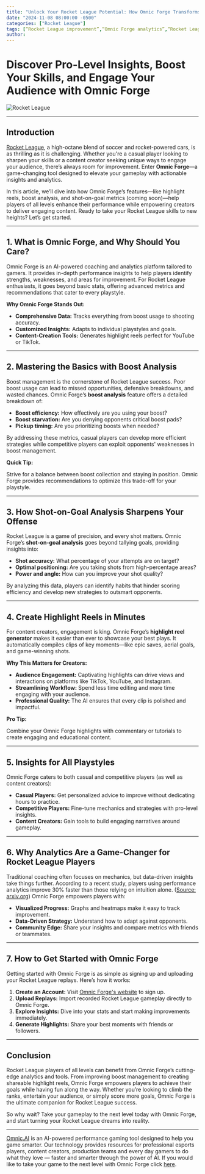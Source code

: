 ```yaml
---
title: "Unlock Your Rocket League Potential: How Omnic Forge Transforms Gameplay for Casuals and Creators"
date: "2024-11-08 08:00:00 -0500"
categories: ["Rocket League"]
tags: [“Rocket League improvement”,“Omnic Forge analytics”,“Rocket League tips”,“Rocket League content creation”,“boost management Rocket League”,“Rocket League coaching tools”,“highlight reels Rocket League”,“Rocket League data insights”,“improve Rocket League skills”,“Rocket League casual players tips”]
author:
---
```


# Discover Pro-Level Insights, Boost Your Skills, and Engage Your Audience with Omnic Forge

![Rocket League](/2024-11-08-Unlock-Your-Rocket-League-Potential-How-Omnic-Forge-Transforms-Gameplay-for-Casuals-and-Creators.png)

---

## Introduction

[Rocket League](https://www.rocketleague.com/en), a high-octane blend of soccer and rocket-powered cars, is as thrilling as it is challenging. Whether you're a casual player looking to sharpen your skills or a content creator seeking unique ways to engage your audience, there’s always room for improvement. Enter **Omnic Forge**—a game-changing tool designed to elevate your gameplay with actionable insights and analytics.

In this article, we’ll dive into how Omnic Forge’s features—like highlight reels, boost analysis, and shot-on-goal metrics (coming soon)—help players of all levels enhance their performance while empowering creators to deliver engaging content. Ready to take your Rocket League skills to new heights? Let’s get started.

---

## 1. What is Omnic Forge, and Why Should You Care?

Omnic Forge is an AI-powered coaching and analytics platform tailored to gamers. It provides in-depth performance insights to help players identify strengths, weaknesses, and areas for improvement. For Rocket League enthusiasts, it goes beyond basic stats, offering advanced metrics and recommendations that cater to every playstyle.

**Why Omnic Forge Stands Out:**

- **Comprehensive Data:** Tracks everything from boost usage to shooting accuracy.
- **Customized Insights:** Adapts to individual playstyles and goals.
- **Content-Creation Tools:** Generates highlight reels perfect for YouTube or TikTok.

---

## 2. Mastering the Basics with Boost Analysis

Boost management is the cornerstone of Rocket League success. Poor boost usage can lead to missed opportunities, defensive breakdowns, and wasted chances. Omnic Forge’s **boost analysis** feature offers a detailed breakdown of:

- **Boost efficiency:** How effectively are you using your boost?
- **Boost starvation:** Are you denying opponents critical boost pads?
- **Pickup timing:** Are you prioritizing boosts when needed?

By addressing these metrics, casual players can develop more efficient strategies while competitive players can exploit opponents' weaknesses in boost management.

**Quick Tip:**

Strive for a balance between boost collection and staying in position. Omnic Forge provides recommendations to optimize this trade-off for your playstyle.

---

## 3. How Shot-on-Goal Analysis Sharpens Your Offense

Rocket League is a game of precision, and every shot matters. Omnic Forge’s **shot-on-goal analysis** goes beyond tallying goals, providing insights into:

- **Shot accuracy:** What percentage of your attempts are on target?
- **Optimal positioning:** Are you taking shots from high-percentage areas?
- **Power and angle:** How can you improve your shot quality?

By analyzing this data, players can identify habits that hinder scoring efficiency and develop new strategies to outsmart opponents.

---

## 4. Create Highlight Reels in Minutes

For content creators, engagement is king. Omnic Forge’s **highlight reel generator** makes it easier than ever to showcase your best plays. It automatically compiles clips of key moments—like epic saves, aerial goals, and game-winning shots.

**Why This Matters for Creators:**

- **Audience Engagement:** Captivating highlights can drive views and interactions on platforms like TikTok, YouTube, and Instagram.
- **Streamlining Workflow:** Spend less time editing and more time engaging with your audience.
- **Professional Quality:** The AI ensures that every clip is polished and impactful.

**Pro Tip:**

Combine your Omnic Forge highlights with commentary or tutorials to create engaging and educational content.

---

## 5. Insights for All Playstyles

Omnic Forge caters to both casual and competitive players (as well as content creators):

- **Casual Players:** Get personalized advice to improve without dedicating hours to practice.
- **Competitive Players:** Fine-tune mechanics and strategies with pro-level insights.
- **Content Creators:** Gain tools to build engaging narratives around gameplay.

---

## 6. Why Analytics Are a Game-Changer for Rocket League Players

Traditional coaching often focuses on mechanics, but data-driven insights take things further. According to a recent study, players using performance analytics improve 30% faster than those relying on intuition alone. ([Source: arxiv.org](https://arxiv.org/abs/1504.01665)) Omnic Forge empowers players with:

- **Visualized Progress:** Graphs and heatmaps make it easy to track improvement.
- **Data-Driven Strategy:** Understand how to adapt against opponents.
- **Community Edge:** Share your insights and compare metrics with friends or teammates.

---

## 7. How to Get Started with Omnic Forge

Getting started with Omnic Forge is as simple as signing up and uploading your Rocket League replays. Here’s how it works:

1. **Create an Account:** Visit [Omnic Forge's website](https://forge.omnic.ai/) to sign up.
2. **Upload Replays:** Import recorded Rocket League gameplay directly to Omnic Forge.
3. **Explore Insights:** Dive into your stats and start making improvements immediately.
4. **Generate Highlights:** Share your best moments with friends or followers.

---

## Conclusion

Rocket League players of all levels can benefit from Omnic Forge’s cutting-edge analytics and tools. From improving boost management to creating shareable highlight reels, Omnic Forge empowers players to achieve their goals while having fun along the way. Whether you’re looking to climb the ranks, entertain your audience, or simply score more goals, Omnic Forge is the ultimate companion for Rocket League success.

So why wait? Take your gameplay to the next level today with Omnic Forge, and start turning your Rocket League dreams into reality.

---

[Omnic.AI](https://www.omnic.ai/) is an AI-powered performance gaming tool designed to help you game smarter. Our technology provides resources for professional esports players, content creators, production teams and every day gamers to do what they love — faster and smarter through the power of AI. If you would like to take your game to the next level with Omnic Forge click [here](https://forge.omnic.ai/).